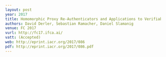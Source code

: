 ```yaml
---
layout: post
year: 2017
title: Homomorphic Proxy Re-Authenticators and Applications to Verifiable Multi-User Data Aggregation
authors: David Derler, Sebastian Ramacher, Daniel Slamanig
venue: FC 2017
vurl: http://fc17.ifca.ai/
vatt: (Accepted)
web: http://eprint.iacr.org/2017/086
pdf: http://eprint.iacr.org/2017/086.pdf
---
```


